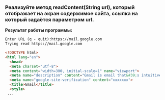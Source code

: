### Реализуйте метод readContent(String url), который отображает на экран содержимое сайта, ссылка на который задаётся параметром url.

**Результат работы программы:**

```html
Enter URL (q - quit):https://mail.google.com
Trying read https://mail.google.com

<!DOCTYPE html>
<html lang="en">
  <head>
  <meta charset="utf-8">
  <meta content="width=300, initial-scale=1" name="viewport">
  <meta name="description" content="Gmail is email that&#39;s intuitive, efficient, and useful. 15 GB of storage, less spam, and mobile access.">
  <meta name="google-site-verification" content="xxxxxxx">
  <title>Gmail</title>
  <style>
 ...
```